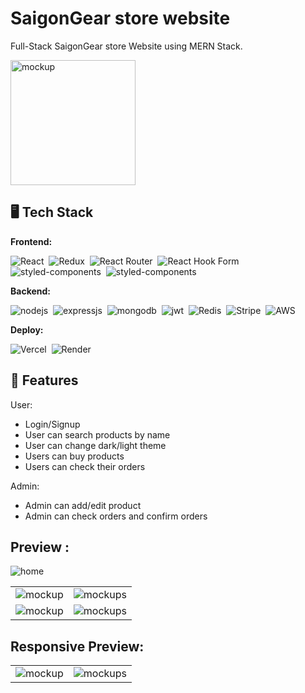 # SaigonGear store website

<p>Full-Stack SaigonGear store Website using MERN Stack.</p>
<img src="https://github.com/ntritin62/SaigonGearStore-Client/assets/104788686/fa5d8a4c-417b-4319-9e4a-c08774e26c13" alt="mockup" style="width:200px;height:200px;s"/>

## 🖥️ Tech Stack

**Frontend:**

![React](https://img.shields.io/badge/react-%2320232a.svg?style=for-the-badge&logo=react&logoColor=%2361DAFB)&nbsp;
![Redux](https://img.shields.io/badge/redux-%23593d88.svg?style=for-the-badge&logo=redux&logoColor=white)&nbsp;
![React Router](https://img.shields.io/badge/React_Router-CA4245?style=for-the-badge&logo=react-router&logoColor=white)&nbsp;
![React Hook Form](https://img.shields.io/badge/React%20Hook%20Form-%23EC5990.svg?style=for-the-badge&logo=reacthookform&logoColor=white)&nbsp;
![styled-components](https://img.shields.io/badge/Tailwind_CSS-38B2AC?style=for-the-badge&logo=tailwind-css&logoColor=white)&nbsp;
![styled-components](https://img.shields.io/badge/styled--components-DB7093?style=for-the-badge&logo=styled-components&logoColor=white)

**Backend:**

![nodejs](https://img.shields.io/badge/Node.js-43853D?style=for-the-badge&logo=node.js&logoColor=white)&nbsp;
![expressjs](https://img.shields.io/badge/Express.js-000000?style=for-the-badge&logo=express&logoColor=white)&nbsp;
![mongodb](https://img.shields.io/badge/MongoDB-4EA94B?style=for-the-badge&logo=mongodb&logoColor=white)&nbsp;
![jwt](https://img.shields.io/badge/JWT-000000?style=for-the-badge&logo=JSON%20web%20tokens&logoColor=white)&nbsp;
![Redis](https://img.shields.io/badge/redis-%23DD0031.svg?style=for-the-badge&logo=redis&logoColor=white)&nbsp;
![Stripe](https://img.shields.io/badge/Stripe-626CD9?style=for-the-badge&logo=Stripe&logoColor=white)&nbsp;
![AWS](https://img.shields.io/badge/AWS-%23FF9900.svg?style=for-the-badge&logo=amazon-aws&logoColor=white)

**Deploy:**

![Vercel](https://img.shields.io/badge/vercel-%23000000.svg?style=for-the-badge&logo=vercel&logoColor=white)&nbsp;
![Render](https://img.shields.io/badge/Render-%46E3B7.svg?style=for-the-badge&logo=render&logoColor=white)

## 🚀 Features

User:

- Login/Signup
- User can search products by name
- User can change dark/light theme
- Users can buy products
- Users can check their orders

Admin:

- Admin can add/edit product
- Admin can check orders and confirm orders

## Preview :

![home](https://github.com/ntritin62/SaigonGearStore-Client/assets/104788686/52859bf7-95f5-492e-98d8-41f933b8bec8)

<table>
  <tr>
    <td><img src="https://github.com/ntritin62/SaigonGearStore-Client/assets/104788686/a1a4eef1-f395-49ab-94bb-72a92419b826" alt="mockup" /></td>
    <td><img src="https://github.com/ntritin62/SaigonGearStore-Client/assets/104788686/bcdaaa99-a929-414c-afc4-8acf7a8173bb" alt="mockups" /></td>
  </tr>
  <tr>
    <td><img src="https://github.com/ntritin62/SaigonGearStore-Client/assets/104788686/0c3e296b-6e71-449d-ba8b-2f8aafb14756" alt="mockup" /></td>
    <td><img src="https://github.com/ntritin62/SaigonGearStore-Client/assets/104788686/803e5705-7f76-450f-8baf-fcc0eae56c55" alt="mockups" /></td>
  </tr>
</table>

## Responsive Preview:

<table>
  <tr>
    <td><img src="https://github.com/ntritin62/SaigonGearStore-Client/assets/104788686/58af4e75-c17e-49d4-9ad3-4a607db8b3ea" alt="mockup" /></td>
    <td><img src="https://github.com/ntritin62/SaigonGearStore-Client/assets/104788686/d67037f0-91f3-47e2-be6b-ca745c27f697" alt="mockups" /></td>
  </tr>
</table>
